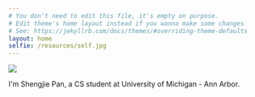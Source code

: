 ```yaml
---
# You don't need to edit this file, it's empty on purpose.
# Edit theme's home layout instead if you wanna make some changes
# See: https://jekyllrb.com/docs/themes/#overriding-theme-defaults
layout: home
selfie: /resources/self.jpg
---
```


<div>
  <img class="selfie-img circle-img" src="{{ page.selfie }}">
</div>


I'm Shengjie Pan, a CS student at University of Michigan - Ann Arbor.